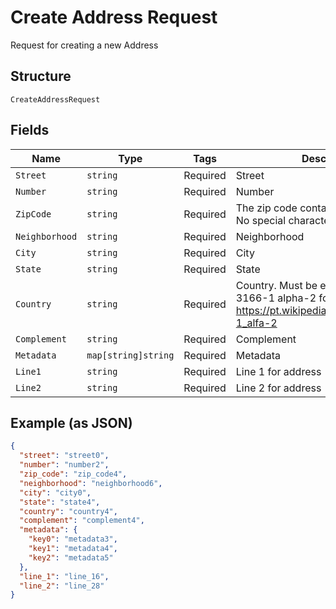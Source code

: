 
# Create Address Request

Request for creating a new Address

## Structure

`CreateAddressRequest`

## Fields

| Name | Type | Tags | Description |
|  --- | --- | --- | --- |
| `Street` | `string` | Required | Street |
| `Number` | `string` | Required | Number |
| `ZipCode` | `string` | Required | The zip code containing only numbers. No special characters or spaces. |
| `Neighborhood` | `string` | Required | Neighborhood |
| `City` | `string` | Required | City |
| `State` | `string` | Required | State |
| `Country` | `string` | Required | Country. Must be entered using ISO 3166-1 alpha-2 format. See https://pt.wikipedia.org/wiki/ISO_3166-1_alfa-2 |
| `Complement` | `string` | Required | Complement |
| `Metadata` | `map[string]string` | Required | Metadata |
| `Line1` | `string` | Required | Line 1 for address |
| `Line2` | `string` | Required | Line 2 for address |

## Example (as JSON)

```json
{
  "street": "street0",
  "number": "number2",
  "zip_code": "zip_code4",
  "neighborhood": "neighborhood6",
  "city": "city0",
  "state": "state4",
  "country": "country4",
  "complement": "complement4",
  "metadata": {
    "key0": "metadata3",
    "key1": "metadata4",
    "key2": "metadata5"
  },
  "line_1": "line_16",
  "line_2": "line_28"
}
```

